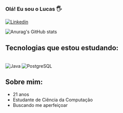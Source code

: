 ### Olá! Eu sou o Lucas 🖐️
[![Linkedin](https://img.shields.io/badge/LinkedIn-0077B5?style=for-the-badge&logo=linkedin&logoColor=white)]()

![Anurag's GitHub stats](https://github-readme-stats.vercel.app/api?username=lucassreboucas&show_icons=true&theme=radical)

## Tecnologias que estou estudando:
<div style="display: inline_block"><br/>
  <img align="center" alt="Java" src="https://img.shields.io/badge/Java-ED8B00?style=for-the-badge&logo=openjdk&logoColor=white">
  <img align="center" alt="PostgreSQL" src="https://img.shields.io/badge/PostgreSQL-316192?style=for-the-badge&logo=postgresql&logoColor=white">
</div>

## Sobre mim:
- 21 anos
- Estudante de Ciência da Computação
- Buscando me aperfeiçoar
